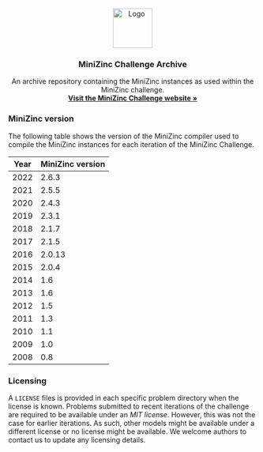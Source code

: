 <!-- PROJECT LOGO -->
<br />
<p align="center">
  <a href="https://www.minizinc.org/">
    <img src="https://www.minizinc.org/MiniZn_logo.png" alt="Logo" width="80" height="80">
  </a>

  <h3 align="center">MiniZinc Challenge Archive</h3>

  <p align="center">
    An archive repository containing the MiniZinc instances as used within the MiniZinc challenge.
    <br />
    <a href="https://www.minizinc.org/challenge"><strong>Visit the MiniZinc Challenge website »</strong></a>
  </p>
</p>

### MiniZinc version

The following table shows the version of the MiniZinc compiler used to compile the MiniZinc instances for each iteration of the MiniZinc Challenge.

| Year | MiniZinc version |
|------|------------------|
| 2022 | 2.6.3            |
| 2021 | 2.5.5            |
| 2020 | 2.4.3            |
| 2019 | 2.3.1            |
| 2018 | 2.1.7            |
| 2017 | 2.1.5            |
| 2016 | 2.0.13           |
| 2015 | 2.0.4            |
| 2014 | 1.6              |
| 2013 | 1.6              |
| 2012 | 1.5              |
| 2011 | 1.3              |
| 2010 | 1.1              |
| 2009 | 1.0              |
| 2008 | 0.8              |

### Licensing

A `LICENSE` files is provided in each specific problem directory when the license is known.
Problems submitted to recent iterations of the challenge are required to be available under an *MIT license*.
However, this was not the case for earlier iterations.
As such, other models might be available under a different license or no license might be available.
We welcome authors to contact us to update any licensing details.
